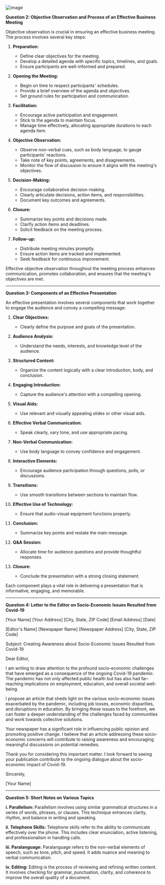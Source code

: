 ![image](https://github.com/shaheeralics/BS-CS-3rd-A/assets/150110556/ac9a9113-006d-4ee9-9a0c-2870a0451374)


**Question 2: Objective Observation and Process of an Effective Business Meeting**

Objective observation is crucial in ensuring an effective business meeting. The process involves several key steps:

1. **Preparation:**
   - Define clear objectives for the meeting.
   - Develop a detailed agenda with specific topics, timelines, and goals.
   - Ensure participants are well-informed and prepared.

2. **Opening the Meeting:**
   - Begin on time to respect participants' schedules.
   - Provide a brief overview of the agenda and objectives.
   - Set ground rules for participation and communication.

3. **Facilitation:**
   - Encourage active participation and engagement.
   - Stick to the agenda to maintain focus.
   - Manage time effectively, allocating appropriate durations to each agenda item.

4. **Objective Observation:**
   - Observe non-verbal cues, such as body language, to gauge participants' reactions.
   - Take note of key points, agreements, and disagreements.
   - Monitor the flow of discussion to ensure it aligns with the meeting's objectives.

5. **Decision-Making:**
   - Encourage collaborative decision-making.
   - Clearly articulate decisions, action items, and responsibilities.
   - Document key outcomes and agreements.

6. **Closure:**
   - Summarize key points and decisions made.
   - Clarify action items and deadlines.
   - Solicit feedback on the meeting process.

7. **Follow-up:**
   - Distribute meeting minutes promptly.
   - Ensure action items are tracked and implemented.
   - Seek feedback for continuous improvement.

Effective objective observation throughout the meeting process enhances communication, promotes collaboration, and ensures that the meeting's objectives are met.

---

**Question 3: Components of an Effective Presentation**

An effective presentation involves several components that work together to engage the audience and convey a compelling message:

1. **Clear Objectives:**
   - Clearly define the purpose and goals of the presentation.

2. **Audience Analysis:**
   - Understand the needs, interests, and knowledge level of the audience.

3. **Structured Content:**
   - Organize the content logically with a clear introduction, body, and conclusion.

4. **Engaging Introduction:**
   - Capture the audience's attention with a compelling opening.

5. **Visual Aids:**
   - Use relevant and visually appealing slides or other visual aids.

6. **Effective Verbal Communication:**
   - Speak clearly, vary tone, and use appropriate pacing.

7. **Non-Verbal Communication:**
   - Use body language to convey confidence and engagement.

8. **Interactive Elements:**
   - Encourage audience participation through questions, polls, or discussions.

9. **Transitions:**
   - Use smooth transitions between sections to maintain flow.

10. **Effective Use of Technology:**
    - Ensure that audio-visual equipment functions properly.

11. **Conclusion:**
    - Summarize key points and restate the main message.

12. **Q&A Session:**
    - Allocate time for audience questions and provide thoughtful responses.

13. **Closure:**
    - Conclude the presentation with a strong closing statement.

Each component plays a vital role in delivering a presentation that is informative, engaging, and memorable.

---

**Question 4: Letter to the Editor on Socio-Economic Issues Resulted from Covid-19**

[Your Name]
[Your Address]
[City, State, ZIP Code]
[Email Address]
[Date]

[Editor's Name]
[Newspaper Name]
[Newspaper Address]
[City, State, ZIP Code]

Subject: Creating Awareness about Socio-Economic Issues Resulted from Covid-19

Dear Editor,

I am writing to draw attention to the profound socio-economic challenges that have emerged as a consequence of the ongoing Covid-19 pandemic. The pandemic has not only affected public health but has also had far-reaching implications on employment, education, and overall societal well-being.

I propose an article that sheds light on the various socio-economic issues exacerbated by the pandemic, including job losses, economic disparities, and disruptions in education. By bringing these issues to the forefront, we can foster a deeper understanding of the challenges faced by communities and work towards collective solutions.

Your newspaper has a significant role in influencing public opinion and promoting positive change. I believe that an article addressing these socio-economic concerns will contribute to raising awareness and encouraging meaningful discussions on potential remedies.

Thank you for considering this important matter. I look forward to seeing your publication contribute to the ongoing dialogue about the socio-economic impact of Covid-19.

Sincerely,

[Your Name]

---

**Question 5: Short Notes on Various Topics**

**i. Parallelism:**
Parallelism involves using similar grammatical structures in a series of words, phrases, or clauses. This technique enhances clarity, rhythm, and balance in writing and speaking.

**ii. Telephone Skills:**
Telephone skills refer to the ability to communicate effectively over the phone. This includes clear enunciation, active listening, and professionalism in handling calls.

**iii. Paralanguage:**
Paralanguage refers to the non-verbal elements of speech, such as tone, pitch, and speed. It adds nuance and meaning to verbal communication.

**iv. Editing:**
Editing is the process of reviewing and refining written content. It involves checking for grammar, punctuation, clarity, and coherence to improve the overall quality of a document.

